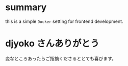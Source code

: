 # summary

this is a simple `Docker` setting for frontend development.

# djyoko さんありがとう

変なところあったらご指摘くださるととても喜びます。
